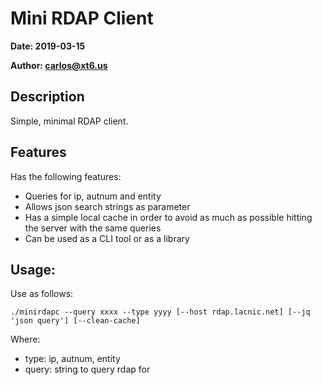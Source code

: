# Mini RDAP Client

**Date: 2019-03-15**

**Author: carlos@xt6.us**

## Description

Simple, minimal RDAP client.

## Features

Has the following features:

- Queries for ip, autnum and entity
- Allows json search strings as parameter
- Has a simple local cache in order to avoid as much as possible hitting the server with the same queries
- Can be used as a CLI tool or as a library

## Usage:

Use as follows:

```
./minirdapc --query xxxx --type yyyy [--host rdap.lacnic.net] [--jq 'json query'] [--clean-cache]
```

Where: 

  - type: ip, autnum, entity
  - query: string to query rdap for
